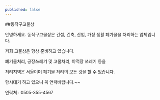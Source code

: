 ```yaml
---
published: false
---
```

##동작구고물상

안녕하세요. 동작구고물상은 건설, 건축, 산업, 가정 생활 폐기물을 처리하는 업체입니다.

저희 고물상은 항상 준비하고 있습니다.

폐기물처리, 공장쓰레기 및 고물처리, 야적장 쓰레기 등을

처리지역은 서울이며 폐기물 처리의 모든 것을 할 수 있습니다.

항시대기 하고 있으니 꼭 연락바랍니다.~~

연락처 : 0505-355-4567

